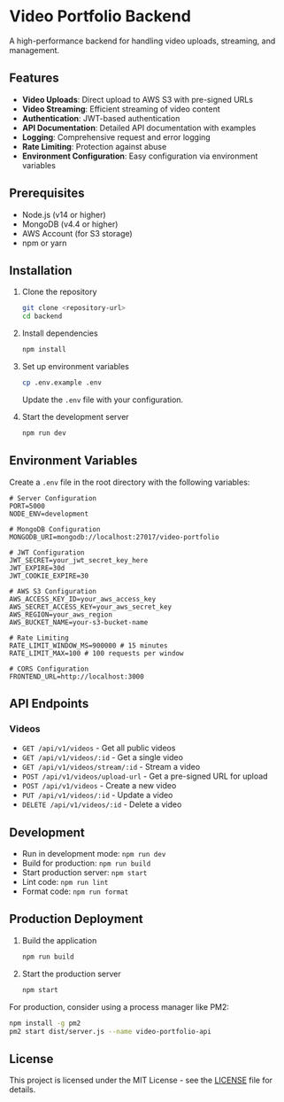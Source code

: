 # Video Portfolio Backend

A high-performance backend for handling video uploads, streaming, and management.

## Features

- **Video Uploads**: Direct upload to AWS S3 with pre-signed URLs
- **Video Streaming**: Efficient streaming of video content
- **Authentication**: JWT-based authentication
- **API Documentation**: Detailed API documentation with examples
- **Logging**: Comprehensive request and error logging
- **Rate Limiting**: Protection against abuse
- **Environment Configuration**: Easy configuration via environment variables

## Prerequisites

- Node.js (v14 or higher)
- MongoDB (v4.4 or higher)
- AWS Account (for S3 storage)
- npm or yarn

## Installation

1. Clone the repository
   ```bash
   git clone <repository-url>
   cd backend
   ```

2. Install dependencies
   ```bash
   npm install
   ```

3. Set up environment variables
   ```bash
   cp .env.example .env
   ```
   Update the `.env` file with your configuration.

4. Start the development server
   ```bash
   npm run dev
   ```

## Environment Variables

Create a `.env` file in the root directory with the following variables:

```
# Server Configuration
PORT=5000
NODE_ENV=development

# MongoDB Configuration
MONGODB_URI=mongodb://localhost:27017/video-portfolio

# JWT Configuration
JWT_SECRET=your_jwt_secret_key_here
JWT_EXPIRE=30d
JWT_COOKIE_EXPIRE=30

# AWS S3 Configuration
AWS_ACCESS_KEY_ID=your_aws_access_key
AWS_SECRET_ACCESS_KEY=your_aws_secret_key
AWS_REGION=your_aws_region
AWS_BUCKET_NAME=your-s3-bucket-name

# Rate Limiting
RATE_LIMIT_WINDOW_MS=900000 # 15 minutes
RATE_LIMIT_MAX=100 # 100 requests per window

# CORS Configuration
FRONTEND_URL=http://localhost:3000
```

## API Endpoints

### Videos

- `GET /api/v1/videos` - Get all public videos
- `GET /api/v1/videos/:id` - Get a single video
- `GET /api/v1/videos/stream/:id` - Stream a video
- `POST /api/v1/videos/upload-url` - Get a pre-signed URL for upload
- `POST /api/v1/videos` - Create a new video
- `PUT /api/v1/videos/:id` - Update a video
- `DELETE /api/v1/videos/:id` - Delete a video

## Development

- Run in development mode: `npm run dev`
- Build for production: `npm run build`
- Start production server: `npm start`
- Lint code: `npm run lint`
- Format code: `npm run format`

## Production Deployment

1. Build the application
   ```bash
   npm run build
   ```

2. Start the production server
   ```bash
   npm start
   ```

For production, consider using a process manager like PM2:

```bash
npm install -g pm2
pm2 start dist/server.js --name video-portfolio-api
```

## License

This project is licensed under the MIT License - see the [LICENSE](LICENSE) file for details.
